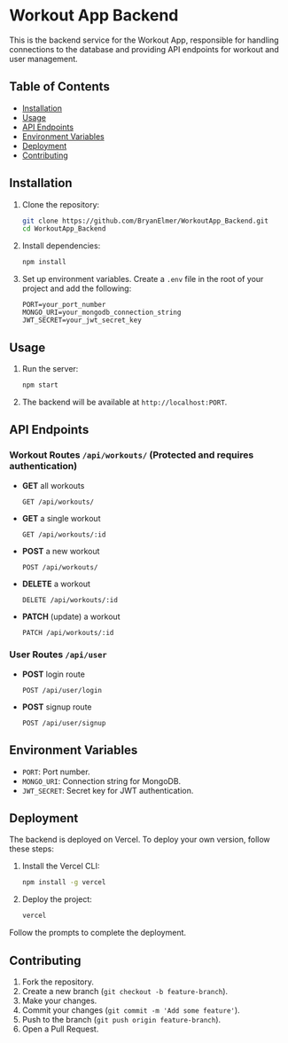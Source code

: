 # Workout App Backend

This is the backend service for the Workout App, responsible for handling connections to the database and providing API endpoints for workout and user management.

## Table of Contents
- [Installation](#installation)
- [Usage](#usage)
- [API Endpoints](#api-endpoints)
- [Environment Variables](#environment-variables)
- [Deployment](#deployment)
- [Contributing](#contributing)

## Installation

1. Clone the repository:
    ```sh
    git clone https://github.com/BryanElmer/WorkoutApp_Backend.git
    cd WorkoutApp_Backend
    ```

2. Install dependencies:
    ```sh
    npm install
    ```

3. Set up environment variables. Create a `.env` file in the root of your project and add the following:
    ```env
    PORT=your_port_number
    MONGO_URI=your_mongodb_connection_string
    JWT_SECRET=your_jwt_secret_key
    ```

## Usage

1. Run the server:
    ```sh
    npm start
    ```

2. The backend will be available at `http://localhost:PORT`.

## API Endpoints

### Workout Routes `/api/workouts/` (Protected and requires authentication)

- **GET** all workouts
    ```http
    GET /api/workouts/
    ```

- **GET** a single workout
    ```http
    GET /api/workouts/:id
    ```

- **POST** a new workout
    ```http
    POST /api/workouts/
    ```

- **DELETE** a workout
    ```http
    DELETE /api/workouts/:id
    ```

- **PATCH** (update) a workout
    ```http
    PATCH /api/workouts/:id
    ```

### User Routes `/api/user`

- **POST** login route
    ```http
    POST /api/user/login
    ```

- **POST** signup route
    ```http
    POST /api/user/signup
    ```

## Environment Variables

- `PORT`: Port number.
- `MONGO_URI`: Connection string for MongoDB.
- `JWT_SECRET`: Secret key for JWT authentication.

## Deployment

The backend is deployed on Vercel. To deploy your own version, follow these steps:

1. Install the Vercel CLI:
    ```sh
    npm install -g vercel
    ```

2. Deploy the project:
    ```sh
    vercel
    ```

Follow the prompts to complete the deployment.

## Contributing

1. Fork the repository.
2. Create a new branch (`git checkout -b feature-branch`).
3. Make your changes.
4. Commit your changes (`git commit -m 'Add some feature'`).
5. Push to the branch (`git push origin feature-branch`).
6. Open a Pull Request.

